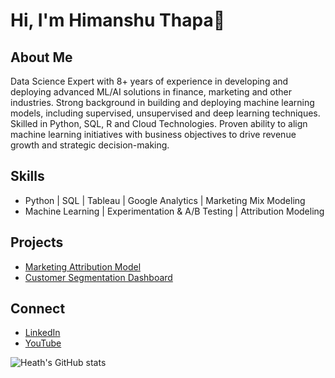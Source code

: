 # Hi, I'm Himanshu Thapa👋

## About Me
Data Science Expert with 8+ years of experience in developing and deploying advanced ML/AI solutions in finance, marketing and other industries. Strong background in building and deploying machine learning models, including supervised, unsupervised and deep learning techniques. Skilled in Python, SQL, R and Cloud Technologies. Proven ability to align machine learning initiatives with business objectives to drive revenue growth and strategic decision-making. 

## Skills
- Python | SQL | Tableau | Google Analytics | Marketing Mix Modeling
- Machine Learning | Experimentation & A/B Testing | Attribution Modeling

## Projects
- [Marketing Attribution Model](https://github.com/HeathThapa/marketing-attribution)
- [Customer Segmentation Dashboard](https://github.com/HeathThapa/customer-segmentation)

## Connect
- [LinkedIn](https://linkedin.com/in/HeathThapa)
- [YouTube](https://www.youtube.com/@HeathThapa)

![Heath's GitHub stats](https://github-readme-stats.vercel.app/api?username=HeathThapa&show_icons=true)

<!--
**singularity-htmagarh/singularity-htmagarh** is a ✨ _special_ ✨ repository because its `README.md` (this file) appears on your GitHub profile.

Here are some ideas to get you started:

- 🔭 I’m currently working on ...
- 🌱 I’m currently learning ...
- 👯 I’m looking to collaborate on ...
- 🤔 I’m looking for help with ...
- 💬 Ask me about ...
- 📫 How to reach me: ...
- 😄 Pronouns: ...
- ⚡ Fun fact: ...
-->
